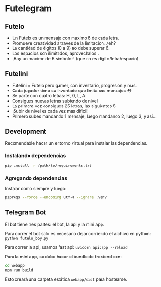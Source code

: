 # Futelegram

## Futelo

- Un Futelo es un mensaje con maximo 6 de cada letra.
- Promueve creatividad a traves de la limitacion, ¿eh?
- La cantidad de digitos (0 a 9) no debe superar 6.
- Los      espacios      son     ilimitados,      aprovechalos      .
- ¡Hay un maximo de 6 simbolos! (que no es digito/letra/espacio)


## Futelini

- Futelini = Futelo pero gamer, con inventario, progresion y mas.
- Cada jugador tiene su inventario que limita sus mensajes 😳
- Se parte con cuatro letras: H, O, L, A.
- Consigues nuevas letras subiendo de nivel
- La primera vez consigues 25 letras, las siguientes 5
- ¡Subir de nivel es cada vez mas dificil!
- Primero subes mandando 1 mensaje, luego mandando 2, luego 3, y así...

## Development

Recomendable hacer un entorno virtual para instalar las dependencias.

### Instalando dependencias

```bash
pip install -r /path/to/requirements.txt
```

### Agregando dependencias

Instalar como siempre y luego:

```bash
pipreqs --force --encoding utf-8 --ignore .venv
```

## Telegram Bot

El bot tiene tres partes: el bot, la api y la mini app.

Para correr el bot solo es necesario dejar corriendo el archivo en python: `python futelo_boy.py`

Para correr la api, usamos fast api: `uvicorn api:app --reload`

Para la mini app, se debe hacer el bundle de frontend con:

```bash
cd webapp
npm run build
```

Esto creará una carpeta estática `webapp/dist` para hostearse.
